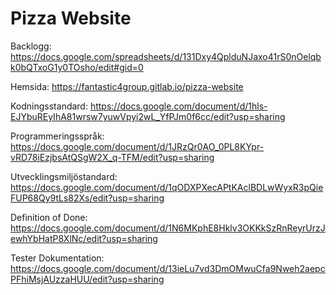 # Pizza Website

Backlogg: https://docs.google.com/spreadsheets/d/131Dxy4QplduNJaxo41rS0nOelqbk0bQTxoG1y0TOsho/edit#gid=0

Hemsida: https://fantastic4group.gitlab.io/pizza-website



Kodningsstandard: https://docs.google.com/document/d/1hls-EJYbuREyIhA81wrsw7yuwVpyi2wL_YfPJm0f6cc/edit?usp=sharing

Programmeringsspråk: https://docs.google.com/document/d/1JRzQr0AO_0PL8KYpr-vRD78iEzjbsAtQSgW2X_q-TFM/edit?usp=sharing

Utvecklingsmiljöstandard: https://docs.google.com/document/d/1qODXPXecAPtKAclBDLwWyxR3pQieFUP68Qy9tLs82Xs/edit?usp=sharing

Definition of Done: https://docs.google.com/document/d/1N6MKphE8Hklv3OKKkSzRnReyrUrzJewhYbHatP8XlNc/edit?usp=sharing




Tester Dokumentation: https://docs.google.com/document/d/13ieLu7vd3DmOMwuCfa9Nweh2aepcPFhiMsjAUzzaHUU/edit?usp=sharing
